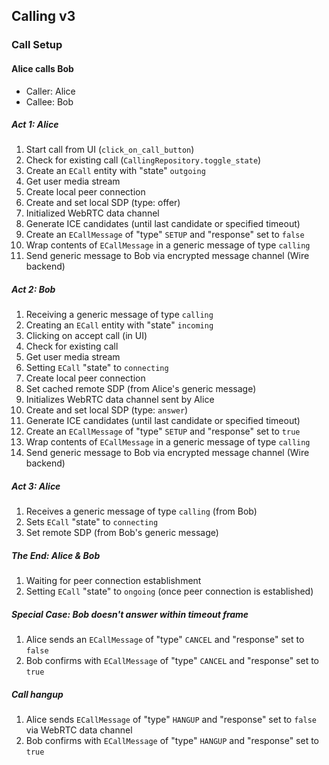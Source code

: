 ## Calling v3

### Call Setup

#### Alice calls Bob

- Caller: Alice
- Callee: Bob

##### Act 1: Alice

1. Start call from UI (`click_on_call_button`)
1. Check for existing call (`CallingRepository.toggle_state`)
1. Create an `ECall` entity with "state" `outgoing`
1. Get user media stream
1. Create local peer connection
1. Create and set local SDP (type: offer)
1. Initialized WebRTC data channel
1. Generate ICE candidates (until last candidate or specified timeout)
1. Create an `ECallMessage` of "type" `SETUP` and "response" set to `false`
1. Wrap contents of `ECallMessage` in a generic message of type `calling`
1. Send generic message to Bob via encrypted message channel (Wire backend)

##### Act 2: Bob

1. Receiving a generic message of type `calling`
1. Creating an `ECall` entity with "state" `incoming`
1. Clicking on accept call (in UI)
1. Check for existing call
1. Get user media stream
1. Setting `ECall` "state" to `connecting`
1. Create local peer connection
1. Set cached remote SDP (from Alice's generic message)
1. Initializes WebRTC data channel sent by Alice
1. Create and set local SDP (type: `answer`)
1. Generate ICE candidates (until last candidate or specified timeout)
1. Create an `ECallMessage` of "type" `SETUP` and "response" set to `true`
1. Wrap contents of `ECallMessage` in a generic message of type `calling`
1. Send generic message to Bob via encrypted message channel (Wire backend)

##### Act 3: Alice

1. Receives a generic message of type `calling` (from Bob)
1. Sets `ECall` "state" to `connecting`
1. Set remote SDP (from Bob's generic message)

##### The End: Alice & Bob

1. Waiting for peer connection establishment
1. Setting `ECall` "state" to `ongoing` (once peer connection is established)

##### Special Case: Bob doesn't answer within timeout frame

1. Alice sends an `ECallMessage` of "type" `CANCEL` and "response" set to `false`
1. Bob confirms with `ECallMessage` of "type" `CANCEL` and "response" set to `true`

##### Call hangup

1. Alice sends `ECallMessage` of "type" `HANGUP` and "response" set to `false` via WebRTC data channel
1. Bob confirms with `ECallMessage` of "type" `HANGUP` and "response" set to `true`
